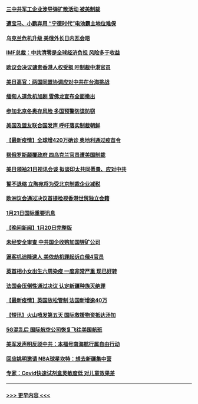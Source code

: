 #### [三中共军工企业涉导弹扩散活动 被美制裁](../pages/prog202/a103327161.md?t=01220450) 
#### [遭宝马、小鹏弃用 “宁德时代”电池霸主地位难保](../pages/prog202/a103327083.md?t=01220450) 
#### [乌克兰危机升级 美俄外长日内瓦会晤](../pages/prog202/a103327155.md?t=01220450) 
#### [IMF总裁：中共清零是全球经济负担 风险多于收益](../pages/prog202/a103326981.md?t=01220450) 
#### [欧议会决议谴责香港人权受损 吁制裁中港官员](../pages/prog202/a103327084.md?t=01220450) 
#### [美日高官：两国同盟协调应对中共在台海挑战](../pages/prog202/a103326914.md?t=01220450) 
#### [缅甸人道危机加剧 雪佛龙宣布全面撤出](../pages/prog202/a103326898.md?t=01220450) 
#### [参加北京冬奥存风险 多国预警防谍防窃](../pages/prog202/a103327026.md?t=01220450) 
#### [美国及盟友联合国发声 呼吁落实制裁朝鲜](../pages/prog202/a103327007.md?t=01220450) 
#### [【最新疫情】全球增420万确诊 奥地利通过疫苗令](../pages/prog202/a103327030.md?t=01220450) 
#### [帮俄罗斯颠覆政府 四乌克兰官员遭美国制裁](../pages/prog202/a103327013.md?t=01220450) 
#### [美日领袖21日视讯会谈 拟谈印太共同愿景、应对中共](../pages/prog202/a103326920.md?t=01220450) 
#### [誓不退缩 立陶宛将为受北京制裁企业减税](../pages/prog202/a103326723.md?t=01220450) 
#### [欧洲议会通过决议首提检视香港世贸独立会籍](../pages/prog202/a103326810.md?t=01220450) 
#### [1月21日国际重要讯息](../pages/prog202/a103326745.md?t=01220450) 
#### [【晚间新闻】1月20日完整版](../pages/prog202/a103326440.md?t=01220450) 
#### [未经安全审查 中共国企收购加国锂矿公司](../pages/prog202/a103324411.md?t=01220450) 
#### [逼客机迫降逮人 美依劫机罪起诉白俄4官员](../pages/prog202/a103326547.md?t=01220450) 
#### [英首相小女出生六周染疫 一度非常严重 现已好转](../pages/prog202/a103326472.md?t=01220450) 
#### [法国会压倒性通过决议 认定新疆种族灭绝罪](../pages/prog202/a103326181.md?t=01220450) 
#### [【最新疫情】英国放松管制 法国新增逾40万](../pages/prog202/a103326120.md?t=01220450) 
#### [【短讯】火山喷发第五天 国际救援物资抵达汤加](../pages/prog202/a103326094.md?t=01220450) 
#### [5G混乱后 国际航空公司恢复飞往美国航班](../pages/prog202/a103326020.md?t=01220450) 
#### [美军发声明反驳中共：本福号南海航行属自由行动](../pages/prog202/a103326064.md?t=01220450) 
#### [回应姚明邀请 NBA球星坎特：想去新疆集中营](../pages/prog202/a103326051.md?t=01220450) 
#### [专家：Covid快速试剂盒灵敏度低 对儿童效果差](../pages/prog202/a103325929.md?t=01220450) 

----
#### [ >>> 更早内容 <<< ](../indexes/prog202-earlier.md)
